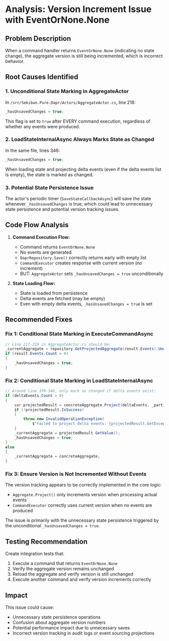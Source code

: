 # Analysis: Version Increment Issue with EventOrNone.None

## Problem Description
When a command handler returns `EventOrNone.None` (indicating no state change), the aggregate version is still being incremented, which is incorrect behavior.

## Root Causes Identified

### 1. Unconditional State Marking in AggregateActor
In `/src/Sekiban.Pure.Dapr/Actors/AggregateActor.cs`, line 218:
```csharp
_hasUnsavedChanges = true;
```
This flag is set to `true` after EVERY command execution, regardless of whether any events were produced.

### 2. LoadStateInternalAsync Always Marks State as Changed
In the same file, lines 346:
```csharp
_hasUnsavedChanges = true;
```
When loading state and projecting delta events (even if the delta events list is empty), the state is marked as changed.

### 3. Potential State Persistence Issue
The actor's periodic timer (`SaveStateCallbackAsync`) will save the state whenever `_hasUnsavedChanges` is true, which could lead to unnecessary state persistence and potential version tracking issues.

## Code Flow Analysis

1. **Command Execution Flow:**
   - Command returns `EventOrNone.None`
   - No events are generated
   - `DaprRepository.Save()` correctly returns early with empty list
   - `CommandExecutor` creates response with current version (no increment)
   - BUT: `AggregateActor` sets `_hasUnsavedChanges = true` unconditionally

2. **State Loading Flow:**
   - State is loaded from persistence
   - Delta events are fetched (may be empty)
   - Even with empty delta events, `_hasUnsavedChanges = true` is set

## Recommended Fixes

### Fix 1: Conditional State Marking in ExecuteCommandAsync
```csharp
// Line 217-219 in AggregateActor.cs should be:
_currentAggregate = repository.GetProjectedAggregate(result.Events).UnwrapBox();
if (result.Events.Count > 0)
{
    _hasUnsavedChanges = true;
}
```

### Fix 2: Conditional State Marking in LoadStateInternalAsync
```csharp
// Around line 339-346, only mark as changed if delta events exist:
if (deltaEvents.Count > 0)
{
    var projectedResult = concreteAggregate.Project(deltaEvents, _partitionInfo.Projector);
    if (!projectedResult.IsSuccess)
    {
        throw new InvalidOperationException(
            $"Failed to project delta events: {projectedResult.GetException().Message}");
    }
    _currentAggregate = projectedResult.GetValue();
    _hasUnsavedChanges = true;
}
else
{
    _currentAggregate = concreteAggregate;
}
```

### Fix 3: Ensure Version is Not Incremented Without Events
The version tracking appears to be correctly implemented in the core logic:
- `Aggregate.Project()` only increments version when processing actual events
- `CommandExecutor` correctly uses current version when no events are produced

The issue is primarily with the unnecessary state persistence triggered by the unconditional `_hasUnsavedChanges = true`.

## Testing Recommendation
Create integration tests that:
1. Execute a command that returns `EventOrNone.None`
2. Verify the aggregate version remains unchanged
3. Reload the aggregate and verify version is still unchanged
4. Execute another command and verify version increments correctly

## Impact
This issue could cause:
- Unnecessary state persistence operations
- Confusion about aggregate version numbers
- Potential performance impact due to unnecessary saves
- Incorrect version tracking in audit logs or event sourcing projections